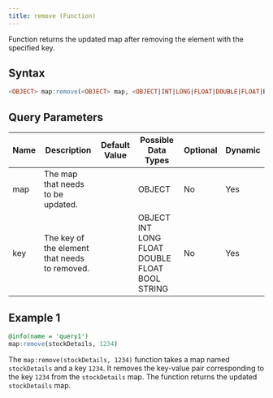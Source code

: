 ```yaml
---
title: remove (Function)
---
```


Function returns the updated map after removing the element with the specified key.

## Syntax

```sql
<OBJECT> map:remove(<OBJECT> map, <OBJECT|INT|LONG|FLOAT|DOUBLE|FLOAT|BOOL|STRING> key)
```

## Query Parameters

| Name | Description   | Default Value | Possible Data Types  | Optional | Dynamic |
|------|---------------|---------------|----------------------|----------|---------|
| map  | The map that needs to be updated.   |             | OBJECT   | No  | Yes |
| key  | The key of the element that needs to removed. |         | OBJECT INT LONG FLOAT DOUBLE FLOAT BOOL STRING | No | Yes  |

## Example 1

```sql
@info(name = 'query1')
map:remove(stockDetails, 1234)
```

The `map:remove(stockDetails, 1234)` function takes a map named `stockDetails` and a key `1234`. It removes the key-value pair corresponding to the key `1234` from the `stockDetails` map. The function returns the updated `stockDetails` map.
